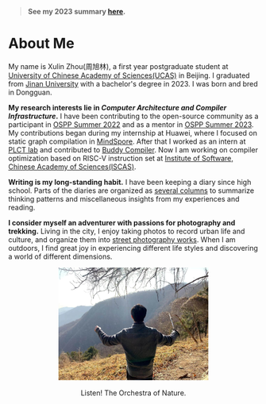 > **See my 2023 summary [here](blogs/summaries/2023.md).**

# About Me

My name is Xulin Zhou(周旭林), a first year postgraduate student at [University of Chinese Academy of Sciences(UCAS)](https://www.ucas.ac.cn/) in Beijing. I graduated from [Jinan University](https://www.jnu.edu.cn/main.htm)  with a bachelor's degree in 2023. I was born and bred in Dongguan.

**My research interests lie in *Computer Architecture and Compiler Infrastructure*.** 
I have been contributing to the open-source community as a participant in [OSPP Summer 2022](https://summer-ospp.ac.cn/2022/#/homepage) and as a mentor in [OSPP Summer 2023](https://summer-ospp.ac.cn/). 
My contributions began during my internship at Huawei, where I focused on static graph compilation in [MindSpore](https://www.mindspore.cn/). After that I worked as an intern at [PLCT lab](https://github.com/plctlab/PLCT-Weekly) and contributed to [Buddy Compiler](https://buddy-compiler.github.io/). 
Now I am working on compiler optimization based on RISC-V instruction set at [Institute of Software, Chinese Academy of Sciences(ISCAS)](http://www.is.cas.cn/).

**Writing is my long-standing habit.** I have been keeping a diary since high school. Parts of the diaries are organized as [several columns](/blogs/main.md) to summarize thinking patterns and miscellaneous insights from my experiences and reading. 

**I consider myself an adventurer with passions for photography and trekking.** Living in the city, I enjoy taking photos to record urban life and culture, and organize them into [street photography works](/photography/main.md). When I am outdoors, I find great joy in experiencing different life styles and discovering a world of different dimensions.

<div align=center>
<img src="imgs/selfie-xiangshan.jpg" width = "60%" >

Listen! The Orchestra of Nature.
</div>
